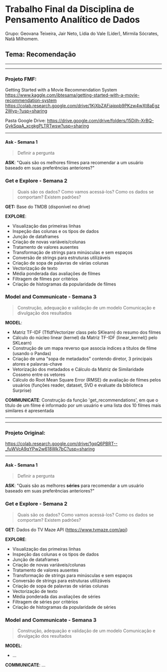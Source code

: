 # Trabalho Final da Disciplina de Pensamento Analítico de Dados

Grupo: Geovana Teixeira, Jair Neto, Lídia do Vale (Líder), Mirmila Sócrates, Natã Milhomem.

## Tema: Recomendação

---
---

### Projeto FMF:
Getting Started with a Movie Recommendation System
https://www.kaggle.com/ibtesama/getting-started-with-a-movie-recommendation-system
https://colab.research.google.com/drive/1KjXbZAFiajppb9PKzw4wXt8aEgz2Wyp-?usp=sharing

Pasta Google Drive:
https://drive.google.com/drive/folders/15Dilh-XrBQ-GykSqaA_xcgkgPLTRTwsw?usp=sharing

---

#### Ask - Semana 1
> Definir a pergunta

**ASK**:
"Quais são os melhores filmes para recomendar a um usuário baseado em suas preferências anteriores?"


### Get e Explore - Semana 2
> Quais são os dados? Como vamos acessá-los?
> Como os dados se comportam? Existem padrões?

**GET:** 
Base do TMDB (disponível no drive)

**EXPLORE**:
- Visualização das primeiras linhas
- Inspeção das colunas e os tipos de dados
- Junção de dataframes
- Criação de novas variáveis/colunas
- Tratamento de valores ausentes
- Transformação de strings para minúsculas e sem espaços
- Conversão de strings para estruturas utilizáveis
- Criação de sopa de palavras de várias colunas
- Vectorização de texto
- Média ponderada das avaliações de filmes
- Filtragem de filmes por critérios
- Criação de histogramas da popularidade de filmes


### Model and Communicate - Semana 3
> Construção, adequação e validação de um modelo
> Comunicação e divulgação dos resultados

**MODEL**:
- Matriz TF-IDF (TfIdfVectorizer class pelo SKlearn) do resumo dos filmes
- Cálculo do núcleo linear (kernel) da Matriz TF-IDF (linear_kernel() pelo SKLearn)
- Construção de um mapa reverso que associa índices a títulos de filme  (usando o Pandas)
- Criação de uma "sopa de metadados" contendo diretor, 3 principais atores e palavras-chave
- Vetorização dos metadados e Cálculo da Matriz de Similaridade Cosseno entre os vetores
- Cálculo do Root Mean Square Error (RMSE) de avaliação de filmes pelos usuários (funções reader, dataset, SVD e evaluate da biblioteca Surprise)

**COMMUNICATE**:
Construção da função 'get_recommendations', em que o título de um filme é informado por um usuário e uma lista dos 10 filmes mais similares é apresentada

---
---

### Projeto Original:
https://colab.research.google.com/drive/1gqQ6PBRT--_fuWVcA9qYPw2w618Wk7bC?usp=sharing


---

#### Ask - Semana 1
> Definir a pergunta

**ASK**:
"Quais são as melhores **séries** para recomendar a um usuário baseado em suas preferências anteriores?"

### Get e Explore - Semana 2
> Quais são os dados? Como vamos acessá-los?
> Como os dados se comportam? Existem padrões?

**GET**: 
Dados do TV Maze API (https://www.tvmaze.com/api)

**EXPLORE**:
- Visualização das primeiras linhas
- Inspeção das colunas e os tipos de dados
- Junção de dataframes
- Criação de novas variáveis/colunas
- Tratamento de valores ausentes
- Transformação de strings para minúsculas e sem espaços
- Conversão de strings para estruturas utilizáveis
- Criação de sopa de palavras de várias colunas
- Vectorização de texto
- Média ponderada das avaliações de séries
- Filtragem de séries por critérios
- Criação de histogramas da popularidade de séries


### Model and Communicate - Semana 3
> Construção, adequação e validação de um modelo
> Comunicação e divulgação dos resultados

**MODEL**:
- ...

**COMMUNICATE**:
...
